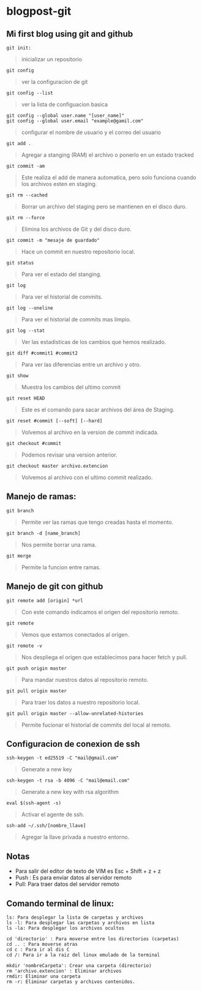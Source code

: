 # blogpost-git

## Mi first blog using git and github

```
git init:  
```
> inicializar un repositorio

```
git config
```
> ver la configuracion de git

```
git config --list
```
> ver la lista de configuacion basica

```
git config --global user.name "[user_name]"
git config --global user.email "example@gamil.com"
```
> configurar el nombre de usuario y el correo del usuario

```
git add .
```
> Agregar a stanging (RAM) el archivo o ponerlo en un estado tracked

```
git commit -am
```
> Este realiza el add de manera automatica, pero solo funciona cuando los archivos esten en staging.

```
git rm --cached
```
> Borrar un archivo del staging pero se mantienen en el disco duro.

```
git rm --force
```
> Elimina los archivos de Git y del disco duro.

```
git commit -m "mesaje de guardado"
```
> Hace un commit en nuestro repositorio local.

```
git status
```
> Para ver el estado del stanging.

```
git log
```
> Para ver el historial de commits.

```
git log --oneline
```
> Para ver el historial de commits mas limpio.

```
git log --stat
```
> Ver las estadisticas de los cambios que hemos realizado.
	
```
git diff #commit1 #commit2
```
> Para ver las diferencias entre un archivo y otro. 

```
git show
```
> Muestra los cambios del ultimo commit 

```
git reset HEAD
```
> Este es el comando para sacar archivos del área de Staging.

```
git reset #commit [--soft] [--hard]
```
> Volvemos al archivo en la version de commit indicada.

```
git checkout #commit
```
> Podemos revisar una version anterior.
	 
```
git checkout master archivo.extencion
```
> Volvemos al archivo con el ultimo commit realizado.

## Manejo de ramas:
	
```
git branch
```
> Permite ver las ramas que tengo creadas hasta el momento.

```
git branch -d [name_branch]  
```
> Nos permite borrar una rama. 

```
git merge 
```
> Permite la funcion entre ramas. 

## Manejo de git con github

```
git remote add [origin] *url 
```
> Con este comando indicamos el origen del repositorio remoto. 

```
git remote  
```
> Vemos que estamos conectados al origen. 

```
git remote -v 
```
> Nos despliega el origen que establecimos para hacer fetch y pull. 

```
git push origin master 
```
> Para mandar nuestros datos al repositorio remoto. 

```
git pull origin master 
```
> Para traer los datos a nuestro repositorio local.

```
git pull origin master --allow-unrelated-histories 
```
> Permite fucionar el historial de commits del local al remoto.

## Configuracion de conexion de ssh

```
ssh-keygen -t ed25519 -C "mail@gmail.com"
```
> Generate a new key

```
ssh-keygen -t rsa -b 4096 -C "mail@email.com"
```
> Generate a new key with rsa algorithm

```
eval $(ssh-agent -s)
```
> Activar el agente de ssh.

```
ssh-add ~/.ssh/[nombre_llave]
```
> Agregar la llave privada a nuestro entorno.

## Notas
	
- Para salir del editor de texto de VIM es Esc + Shift + z + z 
- Push : Es para enviar datos al servidor remoto 	
- Pull: Para traer datos del servidor remoto

## Comando terminal de linux:

```
ls: Para desplegar la lista de carpetas y archivos 
ls -l: Para desplegar las carpetas y archivos en lista 
ls -la: Para desplegar los archivos ocultos 
```
```
cd 'directorio' : Para moverse entre los directorios (carpetas)
cd .. : Para moverse atras 
cd c : Para ir al dis C
cd /: Para ir a la raiz del linux emulado de la terminal
```
```
mkdir 'nombreCarpeta': Crear una carpeta (directorio)
rm 'archivo.extencion' : Eliminar archivos
rmdir: Eliminar una carpeta 
rm -r: Eliminar carpetas y archivos contenidos. 
```
